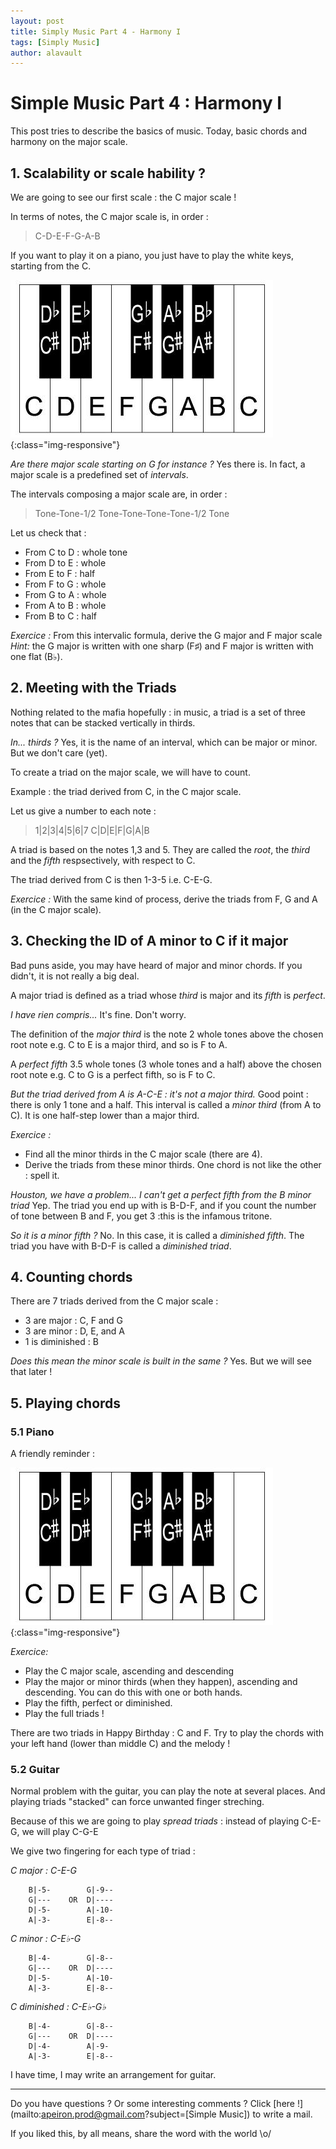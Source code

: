 ```yaml
---
layout: post
title: Simply Music Part 4 - Harmony I
tags: [Simply Music]
author: alavault
---
```


# Simple Music Part 4 : Harmony I

This post tries to describe the basics of music. Today, basic chords and harmony on the major scale.

## 1. Scalability or scale hability ?

We are going to see our first scale : the C major scale !

In terms of notes, the C major scale is, in order : 

>C-D-E-F-G-A-B


If you want to play it on a piano, you just have to play the white keys, starting from the C.

![oiano](/assets/img/posts/piano-keyboard_diagram_2.jpg){:class="img-responsive"}


*Are there major scale starting on G for instance ?* Yes there is. In fact, a major scale is a predefined set of *intervals*.

The intervals composing a major scale are, in order :

> Tone-Tone-1/2 Tone-Tone-Tone-Tone-1/2 Tone

Let us check that :

* From C to D : whole tone
* From D to E : whole
* From E to F : half
* From F to G : whole
* From G to A : whole
* From A to B : whole
* From B to C : half

*Exercice :* From this intervalic formula, derive the G major and F major scale
*Hint:* the G major is written with one sharp (F♯) and F major is written with one flat (B♭). 

## 2. Meeting with the Triads

Nothing related to the mafia hopefully : in music, a triad is a set of three notes that can be stacked vertically in thirds.

*In... thirds ?* Yes, it is the name of an interval, which can be major or minor. But we don't care (yet).

To create a triad on the major scale, we will have to count.

Example : the triad derived from C, in the C major scale.

Let us give a number to each note :

>1|2|3|4|5|6|7
>C|D|E|F|G|A|B

A triad is based on the notes 1,3 and 5. They are called the *root*, the *third* and the *fifth* respsectively, with respect to C.

The triad derived from C is then 1-3-5 i.e. C-E-G.

*Exercice :* With the same kind of process, derive the triads from F, G and A (in the C major scale).

## 3. Checking the ID of A minor to C if it major

Bad puns aside, you may have heard of major and minor chords. If you didn't, it is not really a big deal.

A major triad is defined as a triad whose *third* is major and its *fifth* is *perfect*.

*I have rien compris...* It's fine. Don't worry.

The definition of the *major third* is the note 2 whole tones above the chosen root note e.g. C to E is a major third, and so is F to A.

A *perfect fifth* 3.5 whole tones (3 whole tones and a half) above the chosen root note e.g. C to G is a perfect fifth, so is F to C.

*But the triad derived from A is A-C-E : it's not a major third.* Good point : there is only 1 tone and a half. This interval is called a *minor third* (from A to C). It is one half-step lower than a major third.

*Exercice :* 
* Find all the minor thirds in the C major scale (there are 4).
* Derive the triads from these minor thirds. One chord is not like the other : spell it.

*Houston, we have a problem... I can't get a perfect fifth from the B minor triad* Yep. The triad you end up with is B-D-F, and if you count the number of tone between B and F, you get 3 :this is the infamous tritone. 

*So it is a minor fifth ?* No. In this case, it is called a *diminished fifth*. The triad you have with B-D-F is called a *diminished triad*.

## 4. Counting chords

There are 7 triads derived from the C major scale :
* 3 are major : C, F and G
* 3 are minor : D, E, and A
* 1 is diminished : B

*Does this mean the minor scale is built in the same ?* Yes. But we will see that later !

## 5. Playing chords

### 5.1 Piano

A friendly reminder :

![oiano](/assets/img/posts/piano-keyboard_diagram_2.jpg){:class="img-responsive"}

*Exercice:* 
* Play the C major scale, ascending and descending
* Play the major or minor thirds (when they happen), ascending and descending. You can do this with one or both hands.
* Play the fifth, perfect or diminished.
* Play the full triads !

There are two triads in Happy Birthday : C and F. Try to play the chords with your left hand (lower than middle C) and the melody !

### 5.2 Guitar

Normal problem with the guitar, you can play the note at several places. And playing triads "stacked" can force unwanted finger streching.

Because of this we are going to play *spread triads* : instead of playing C-E-G, we will play C-G-E

We give two fingering for each type of triad :

*C major : C-E-G*
```
    B|-5-        G|-9-- 
    G|---    OR  D|----
    D|-5-        A|-10-
    A|-3-        E|-8--

```

*C minor : C-E♭-G*
```
    B|-4-        G|-8-- 
    G|---    OR  D|----
    D|-5-        A|-10-
    A|-3-        E|-8--

```

*C diminished : C-E♭-G♭*
```
    B|-4-        G|-8-- 
    G|---    OR  D|----
    D|-4-        A|-9-
    A|-3-        E|-8--

```

I have time, I may write an arrangement for guitar.

---

Do you have questions ? Or some interesting comments ? Click [here !](mailto:apeiron.prod@gmail.com?subject=[Simple Music]) to write a mail.

If you liked this, by all means, share the word with the world \o/
